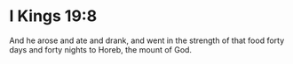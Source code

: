 # I Kings 19:8

And he arose and ate and drank, and went in the strength of that food forty days and forty nights to Horeb, the mount of God.

